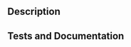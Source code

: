 <!--- Please add one of the following as a prefix to the pull request title: -->
<!--- DOC for documentation changes -->
<!--- MAINT for maintenance changes, e.g., build pipeline fixes -->
<!--- FIX for bug fixes -->
<!--- TEST for adding tests -->
<!--- FEAT for new features and enhancements (which implies that tests + doc changes are included) -->
<!--- Additionally, if your PR is not yet ready for review, create it as a "Draft" PR and prefix [DRAFT] -->

## Description
<!--- Provide a general summary of your changes. -->
<!--- Mention related issues, pull requests, or discussions with #<issue/PR/discussion ID>. -->
<!--- Tag people for whom this PR may be of interest using @<username>. -->

<!--- If you are considering making a contribution please open an issue first. -->
<!--- This can help in identifying if the contribution fits into the plans for PyRIT. -->
<!--- Maintainers may be aware of obstacles that aren't obvious, or clarify requirements, and thereby save you time. -->


## Tests and Documentation

<!--- Contributions require tests and documentation (if applicable). -->
<!--- Include a description of tests and documentation updated (if applicable) -->

<!--- JupyText helps us see regressions in APIs or in our documentation by executing all code samples -->
<!--- Include how you/if ran JupyText here -->
<!--- This is described at: https://github.com/Azure/PyRIT/tree/main/doc  -->
